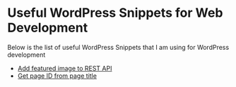# Useful WordPress Snippets for Web Development

Below is the list of useful WordPress Snippets that I am using for WordPress development

+ [Add featured image to REST API](https://github.com/dalenguyen/wordpress-snippets/blob/master/get-featured-image-from-rest-api.php)
+ [Get page ID from page title](https://github.com/dalenguyen/wordpress-snippets/blob/master/get-page-id-from-page-title.php)
